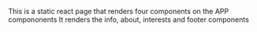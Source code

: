This is a static react page that renders four components on the APP compononents
It renders the info, about, interests and footer components
